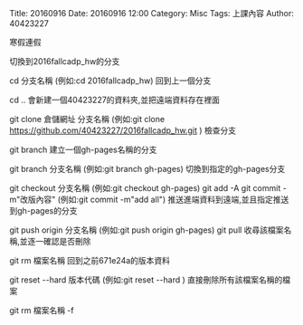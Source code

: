 Title: 20160916 Date: 20160916 12:00 Category: Misc Tags: 上課內容 Author: 40423227

寒假連假

切換到2016fallcadp_hw的分支

cd 分支名稱
(例如:cd 2016fallcadp_hw)
回到上一個分支

cd ..
會新建一個40423227的資料夾,並把遠端資料存在裡面

git clone 倉儲網址 分支名稱
(例如:git clone https://github.com/40423227/2016fallcadp_hw.git )
檢查分支

git branch
建立一個gh-pages名稱的分支

git branch 分支名稱
(例如:git branch gh-pages)
切換到指定的gh-pages分支

git checkout 分支名稱
(例如:git checkout gh-pages)
git add -A
git commit -m"改版內容"
(例如:git commit -m"add all")
推送進端資料到遠端,並且指定推送到gh-pages的分支

git push origin 分支名稱
(例如:git push origin gh-pages)
git pull
收尋該檔案名稱,並逐一確認是否刪除

git rm 檔案名稱
回到之前671e24a的版本資料

git reset --hard 版本代碼
(例如:git reset --hard )
直接刪除所有該檔案名稱的檔案

git rm 檔案名稱 -f
